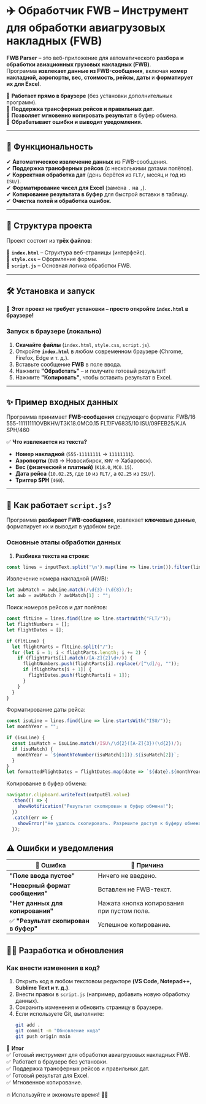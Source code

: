 # ✈️ Обработчик FWB  – Инструмент для обработки авиагрузовых накладных (FWB)

**FWB Parser** – это веб-приложение для автоматического **разбора и обработки авиационных грузовых накладных (FWB)**.  
Программа **извлекает данные из FWB-сообщения**, включая **номер накладной, аэропорты, вес, стоимость, рейсы, даты** и **форматирует их для Excel**.  

🔹 **Работает прямо в браузере** (без установки дополнительных программ).  
🔹 **Поддержка трансферных рейсов и правильных дат**.  
🔹 **Позволяет мгновенно копировать результат** в буфер обмена.  
🔹 **Обрабатывает ошибки и выводит уведомления**.  

---

## 📌 **Функциональность**
✔ **Автоматическое извлечение данных** из FWB-сообщения.  
✔ **Поддержка трансферных рейсов** (с несколькими датами полётов).  
✔ **Корректная обработка дат** (день берётся из `FLT/`, месяц и год из `ISU/`).  
✔ **Форматирование чисел для Excel** (замена `.` на `,`).  
✔ **Копирование результата в буфер** для быстрой вставки в таблицу.  
✔ **Очистка полей и обработка ошибок**.  

---

## 📂 **Структура проекта**
Проект состоит из **трёх файлов**:

📌 **`index.html`** – Структура веб-страницы (интерфейс).  
📌 **`style.css`** – Оформление формы.  
📌 **`script.js`** – Основная логика обработки FWB.  

---

## 🛠 **Установка и запуск**
🚀 **Этот проект не требует установки – просто откройте `index.html` в браузере!**  

### **Запуск в браузере (локально)**
1. **Скачайте файлы** (`index.html`, `style.css`, `script.js`).  
2. Откройте **`index.html`** в любом современном браузере (Chrome, Firefox, Edge и т. д.).  
3. Вставьте сообщение **FWB** в поле ввода.  
4. Нажмите **"Обработать"** – и получите готовый результат!  
5. Нажмите **"Копировать"**, чтобы вставить результат в Excel.  

---

## ✨ **Пример входных данных**
Программа принимает **FWB-сообщения** следующего формата:
FWB/16 555-11111111OVBKHV/T3K18.0MC0.15 FLT/FV6835/10 ISU/09FEB25/KJA SPH/460


✅ **Что извлекается из текста?**  
- **Номер накладной** (`555-11111111` → `11111111`).  
- **Аэропорты** (`OVB` → Новосибирск, `KHV` → Хабаровск).  
- **Вес (физический и платный)** (`K18.0`, `MC0.15`).  
- **Дата рейса** (`10.02.25`, где `10` из `FLT/`, а `02.25` из `ISU/`).  
- **Триггер SPH** (`460`).  

---

## 🔧 **Как работает `script.js`?**
Программа **разбирает FWB-сообщение**, извлекает **ключевые данные**, форматирует их и выводит в удобном виде.

### **Основные этапы обработки данных**
1. **Разбивка текста на строки**:
```js
const lines = inputText.split('\n').map(line => line.trim()).filter(line => line !== "");
```

Извлечение номера накладной (AWB):

```js
let awbMatch = awbLine.match(/\d{3}-(\d{8})/);
let awb = awbMatch ? awbMatch[1] : "";
```

Поиск номеров рейсов и дат полётов:

```js
const fltLine = lines.find(line => line.startsWith("FLT/"));
let flightNumbers = [];
let flightDates = [];

if (fltLine) {
  let flightParts = fltLine.split("/");
  for (let i = 1; i < flightParts.length; i += 2) {
    if (flightParts[i].match(/[A-Z]{2}\d+/)) {
      flightNumbers.push(flightParts[i].replace(/[^\d]/g, ""));
      if (flightParts[i + 1]) {
        flightDates.push(flightParts[i + 1]);
      }
    }
  }
}
```

Форматирование даты рейса:

```js
const isuLine = lines.find(line => line.startsWith("ISU/"));
let monthYear = "";

if (isuLine) {
  const isuMatch = isuLine.match(/ISU\/\d{2}([A-Z]{3})(\d{2})/);
  if (isuMatch) {
    monthYear = `${monthToNumber(isuMatch[1])}.${isuMatch[2]}`;
  }
}
let formattedFlightDates = flightDates.map(date => `${date}.${monthYear}`).join("/");
```

Копирование в буфер обмена:

```js
navigator.clipboard.writeText(outputEl.value)
  .then(() => {
    showNotification("Результат скопирован в буфер обмена!");
  })
  .catch(err => {
    showError("Не удалось скопировать. Разрешите доступ к буферу обмена.");
  });
```

## ⚠ Ошибки и уведомления

| 🔴 **Ошибка**                  | 📌 **Причина**                                          |
|--------------------------------|--------------------------------------------------------|
| **"Поле ввода пустое"**       | Ничего не введено.                                    |
| **"Неверный формат сообщения"** | Вставлен не FWB-текст.                                |
| **"Нет данных для копирования"** | Нажата кнопка копирования при пустом поле.           |
| ✅ **"Результат скопирован в буфер"** | Успешное копирование.                        |


## 🚀🚀 **Разработка и обновления**  
### **Как внести изменения в код?**  

1. Открыть код в любом текстовом редакторе **(VS Code, Notepad++, Sublime Text и т. д.)**.  
2. Внести правки в `script.js` (например, добавить новую обработку данных).  
3. Сохранить изменения и обновить страницу в браузере.  
4. Если используете Git, выполните:  
   ```sh
   git add .
   git commit -m "Обновление кода"
   git push origin main


🎯 **Итог**  
✅ Готовый инструмент для обработки авиагрузовых накладных FWB.  
✅ Работает в браузере без установки.  
✅ Поддержка трансферных рейсов и правильных дат.  
✅ Готовый результат для Excel.  
✅ Мгновенное копирование.  


🔥 Используйте и экономьте время! 🚀😃
